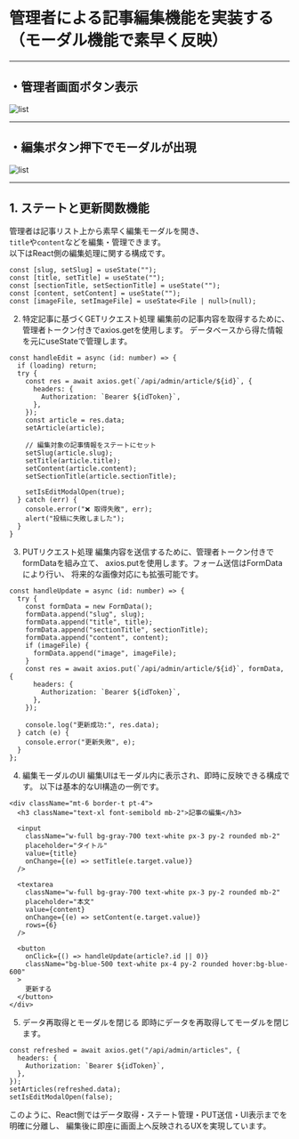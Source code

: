 # 管理者による記事編集機能を実装する（モーダル機能で素早く反映）

---

## ・管理者画面ボタン表示

![list](/assets/images/article.png)

---

## ・編集ボタン押下でモーダルが出現

![list](/assets/images/modal.png)

---

## 1. ステートと更新関数機能

管理者は記事リスト上から素早く編集モーダルを開き、  
`title`や`content`などを編集・管理できます。  
以下はReact側の編集処理に関する構成です。

```tsx
const [slug, setSlug] = useState("");
const [title, setTitle] = useState("");
const [sectionTitle, setSectionTitle] = useState("");
const [content, setContent] = useState("");
const [imageFile, setImageFile] = useState<File | null>(null);
```
2. 特定記事に基づくGETリクエスト処理
編集前の記事内容を取得するために、管理者トークン付きでaxios.getを使用します。
データベースから得た情報を元にuseStateで管理します。

```tsx
const handleEdit = async (id: number) => {
  if (loading) return;
  try {
    const res = await axios.get(`/api/admin/article/${id}`, {
      headers: {
        Authorization: `Bearer ${idToken}`,
      },
    });
    const article = res.data;
    setArticle(article);

    // 編集対象の記事情報をステートにセット
    setSlug(article.slug);
    setTitle(article.title);
    setContent(article.content);
    setSectionTitle(article.sectionTitle);

    setIsEditModalOpen(true);
  } catch (err) {
    console.error("❌ 取得失敗", err);
    alert("投稿に失敗しました");
  }
}
```
3. PUTリクエスト処理
編集内容を送信するために、管理者トークン付きでformDataを組み立て、
axios.putを使用します。フォーム送信はFormDataにより行い、
将来的な画像対応にも拡張可能です。

```tsx
const handleUpdate = async (id: number) => {
  try {
    const formData = new FormData();
    formData.append("slug", slug);
    formData.append("title", title);
    formData.append("sectionTitle", sectionTitle);
    formData.append("content", content);
    if (imageFile) {
      formData.append("image", imageFile);
    }
    const res = await axios.put(`/api/admin/article/${id}`, formData, {
      headers: {
        Authorization: `Bearer ${idToken}`,
      },
    });

    console.log("更新成功:", res.data);
  } catch (e) {
    console.error("更新失敗", e);
  }
};
```
4. 編集モーダルのUI
編集UIはモーダル内に表示され、即時に反映できる構成です。
以下は基本的なUI構造の一例です。

```tsx
<div className="mt-6 border-t pt-4">
  <h3 className="text-xl font-semibold mb-2">記事の編集</h3>

  <input
    className="w-full bg-gray-700 text-white px-3 py-2 rounded mb-2"
    placeholder="タイトル"
    value={title}
    onChange={(e) => setTitle(e.target.value)}
  />

  <textarea
    className="w-full bg-gray-700 text-white px-3 py-2 rounded mb-2"
    placeholder="本文"
    value={content}
    onChange={(e) => setContent(e.target.value)}
    rows={6}
  />

  <button
    onClick={() => handleUpdate(article?.id || 0)}
    className="bg-blue-500 text-white px-4 py-2 rounded hover:bg-blue-600"
  >
    更新する
  </button>
</div>
```
5. データ再取得とモーダルを閉じる
即時にデータを再取得してモーダルを閉じます。

```tsx
const refreshed = await axios.get("/api/admin/articles", {
  headers: {
    Authorization: `Bearer ${idToken}`,
  },
});
setArticles(refreshed.data);
setIsEditModalOpen(false);
```
このように、React側ではデータ取得・ステート管理・PUT送信・UI表示までを明確に分離し、
編集後に即座に画面上へ反映されるUXを実現しています。